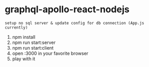 # graphql-apollo-react-nodejs

``setup no sql server & update config for db connection (App.js currently)``


1. npm install
2. npm run start:server
3. npm run start:client
4. open <local ip>:3000 in your favorite browser
5. play with it
